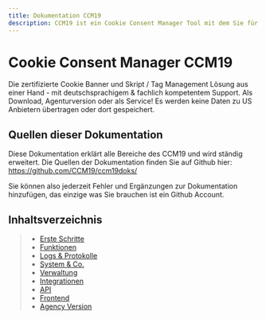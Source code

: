 ```yaml
---
title: Dokumentation CCM19
description: CCM19 ist ein Cookie Consent Manager Tool mit dem Sie für Ihre Webseite alle Cookoies, externe Skripte und deren Nutzung verwalten und den Besuchern Ihrer Webseite zur Auswahl stellen können. CCM19 bringt ein komplettes Cookie, Skript und Storage Handling mit, Sie können jeden Bereich von den Besuchern abnicken lassen und alle Details komplett selber verwalten.
---
```


# Cookie Consent Manager CCM19

Die zertifizierte Cookie Banner und Skript / Tag Management Lösung aus einer Hand - mit deutschsprachigem & fachlich kompetentem Support. Als Download, Agenturversion oder als Service! Es werden keine Daten zu US Anbietern übertragen oder dort gespeichert.

## Quellen dieser Dokumentation

Diese Dokumentation erklärt alle Bereiche des CCM19 und wird ständig erweitert. Die Quellen der Dokumentation finden Sie auf Github hier: https://github.com/CCM19/ccm19doks/

Sie können also jederzeit Fehler und Ergänzungen zur Dokumentation hinzufügen, das einzige was Sie brauchen ist ein Github Account.

## Inhaltsverzeichnis

> * [Erste Schritte](erste_schritte/registrierung.md) 
> * [Funktionen](funktionen/themes.md) 
> * [Logs & Protokolle](logs/consent-protokoll.md) 
> * [System & Co.](system-und-co/frontend-einstellungen.md) 
> *  [Verwaltung](verwaltung/kontoeinstellungen.md) 
> *  [Integrationen](integrationen/ccm19-shopware.md) 
> *  [API](api/javascript-apis.md) 
> *  [Frontend](frontend/frontend.md) 
> * [Agency Version](agency-version/agency.md) 









